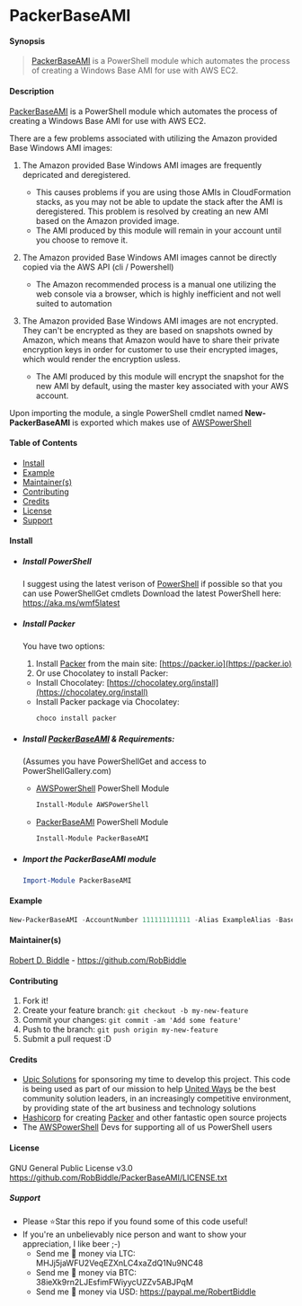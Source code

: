# PackerBaseAMI
#### Synopsis
>[PackerBaseAMI](https://github.com/RobBiddle/PackerBaseAMI) is a PowerShell module which automates the process of creating a Windows Base AMI for use with AWS EC2.

#### Description
[PackerBaseAMI](https://github.com/RobBiddle/PackerBaseAMI) is a PowerShell module which automates the process of creating a Windows Base AMI for use with AWS EC2.

There are a few problems associated with utilizing the Amazon provided Base Windows AMI images:

1. The Amazon provided Base Windows AMI images are frequently depricated and deregistered.
   - This causes problems if you are using those AMIs in CloudFormation stacks, as you may not be able to update the stack after the AMI is deregistered.  This problem is resolved by creating an new AMI based on the Amazon provided image.
   - The AMI produced by this module will remain in your account until you choose to remove it.

2. The Amazon provided Base Windows AMI images cannot be directly copied via the AWS API (cli / Powershell)
   - The Amazon recommended process is a manual one utilizing the web console via a browser, which is highly inefficient and not well suited to automation

3. The Amazon provided Base Windows AMI images are not encrypted. They can't be encrypted as they are based on snapshots owned by Amazon, which means that Amazon would have to share their private encryption keys in order for customer to use their encrypted images, which would render the encryption usless.
   - The AMI produced by this module will encrypt the snapshot for the new AMI by default, using the master key associated with your AWS account.

Upon importing the module, a single PowerShell cmdlet named **New-PackerBaseAMI** is exported which makes use of [AWSPowerShell](https://www.powershellgallery.com/packages/AWSPowerShell)

#### Table of Contents
- [Install](#Install)
- [Example](#Example)
- [Maintainer\(s\)](#Maintainer)
- [Contributing](#Contributing)
- [Credits](#Credits)
- [License](#License)
- [Support](#Support)

#### Install <a name="Install"></a>
- ##### Install PowerShell
  I suggest using the latest verison of [PowerShell](https://aka.ms/wmf5latest) if possible so that you can use PowerShellGet cmdlets
  Download the latest PowerShell here: https://aka.ms/wmf5latest

- ##### Install Packer
  You have two options:
   1. Install [Packer](https://packer.io) from the main site: [https://packer.io](https://packer.io)
   2. Or use Chocolatey to install Packer:
     * Install Chocolatey: [https://chocolatey.org/install](https://chocolatey.org/install)
     * Install Packer package via Chocolatey: 
        ```PowerShell
        choco install packer
        ```

- ##### Install [PackerBaseAMI](https://github.com/RobBiddle/PackerBaseAMI) & Requirements:
  (Assumes you have PowerShellGet and access to PowerShellGallery.com)

  - [AWSPowerShell](https://www.powershellgallery.com/packages/AWSPowerShell) PowerShell Module
      ```PowerShell
      Install-Module AWSPowerShell
      ```
  - [PackerBaseAMI](https://github.com/RobBiddle/PackerBaseAMI) PowerShell Module
      ```PowerShell
      Install-Module PackerBaseAMI
      ```

- ##### Import the PackerBaseAMI module
    ```PowerShell
    Import-Module PackerBaseAMI
    ```

#### Example <a name="Example"></a>

```PowerShell
New-PackerBaseAMI -AccountNumber 111111111111 -Alias ExampleAlias -BaseOS WINDOWS_2012R2_BASE -IamRole ExampleRoleName -Region us-east-1 -OutputDirectoryPath c:\example\directory
```

#### Maintainer(s) <a name="Maintainer"></a>
[Robert D. Biddle](https://github.com/RobBiddle) - https://github.com/RobBiddle

#### Contributing <a name="Contributing"></a>

1. Fork it!
2. Create your feature branch: `git checkout -b my-new-feature`
3. Commit your changes: `git commit -am 'Add some feature'`
4. Push to the branch: `git push origin my-new-feature`
5. Submit a pull request :D

#### Credits <a name="Credits"></a>
- [Upic Solutions](https://upicsolutions.org/) for sponsoring my time to develop this project.  This code is being used as part of our mission to help [United Ways](https://www.unitedway.org/) be the best community solution leaders, in an increasingly competitive environment, by providing state of the art business and technology solutions
- [Hashicorp](https://www.hashicorp.com/) for creating [Packer](https://packer.io) and other fantastic open source projects
- The [AWSPowerShell](https://www.powershellgallery.com/packages/AWSPowerShell) Devs for supporting all of us PowerShell users

#### License <a name="License"></a>
GNU General Public License v3.0
https://github.com/RobBiddle/PackerBaseAMI/LICENSE.txt

##### Support <a name="Support"></a>
- Please :star:Star this repo if you found some of this code useful!
- If you're an unbelievably nice person and want to show your appreciation, I like beer ;-)
  - Send me :beer: money via LTC: MHJj5jaWFU2VeqEZXnLC4xaZdQ1Nu9NC48
  - Send me :beer: money via BTC: 38ieXk9rn2LJEsfimFWiyycUZZv5ABJPqM
  - Send me :beer: money via USD: https://paypal.me/RobertBiddle
